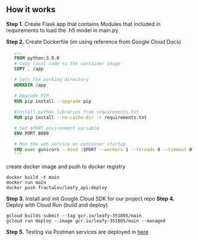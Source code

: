 ## How it works
**Step 1.** Create Flask app that contains Modules that included in requirements to load the .h5 model in main.py

**Step 2.** Create Dockerfile (im using reference from Google Cloud Docs)
  ```Dockerfile
     ...
     FROM python:3.9.0
     # Copy local code to the container image
     COPY . /app

     # Sets the working directory
     WORKDIR /app

     # Upgrade PIP
     RUN pip install --upgrade pip

     #Install python libraries from requirements.txt
     RUN pip install --no-cache-dir -r requirements.txt

     # Set $PORT environment variable
     ENV PORT 8080

     # Run the web service on container startup
     CMD exec gunicorn --bind :$PORT --workers 1 --threads 8 --timeout 0 main:app
     ```
   ```
 create docker image and push to docker registry
 ```
docker build -t main
docker run main
docker push fractalxv/leafy_api:deploy
```
**Step 3.** Install and init Google Cloud SDK for our project repo
**Step 4.** Deploy with Cloud Run (build and deploy)
```
gcloud builds submit --tag gcr.io/leafy-351805/main
gcloud run deploy --image gcr.io/leafy-351805/main --managed
```
**Step 5.** Testing via Postman
services are deployed in [here](https://linktr.ee/leafy_app)

